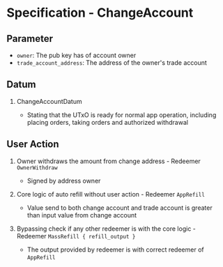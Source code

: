 # Specification - ChangeAccount

## Parameter

- `owner`: The pub key has of account owner
- `trade_account_address`: The address of the owner's trade account

## Datum

1. ChangeAccountDatum

   - Stating that the UTxO is ready for normal app operation, including placing orders, taking orders and authorized withdrawal

## User Action

1. Owner withdraws the amount from change address - Redeemer `OwnerWithdraw`

   - Signed by address owner

2. Core logic of auto refill without user action - Redeemer `AppRefill`

   - Value send to both change account and trade account is greater than input value from change account

3. Bypassing check if any other redeemer is with the core logic - Redeemer `MassRefill { refill_output }`

   - The output provided by redeemer is with correct redeemer of `AppRefill`
